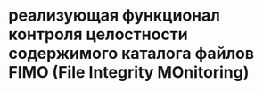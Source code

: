 #  реализующая функционал контроля целостности  содержимого каталога файлов FIMO (File Integrity MOnitoring)
